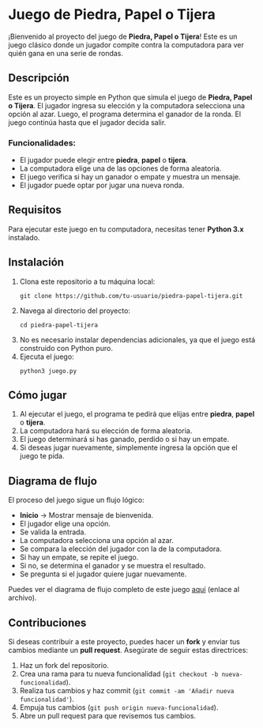 <!DOCTYPE html>
<html lang="es">
<head>
    <meta charset="UTF-8">
    <meta name="viewport" content="width=device-width, initial-scale=1.0">
    
</head>
<body>

<h1>Juego de Piedra, Papel o Tijera</h1>

<p>¡Bienvenido al proyecto del juego de <strong>Piedra, Papel o Tijera</strong>! Este es un juego clásico donde un jugador compite contra la computadora para ver quién gana en una serie de rondas.</p>

<h2>Descripción</h2>

<p>Este es un proyecto simple en Python que simula el juego de <strong>Piedra, Papel o Tijera</strong>. El jugador ingresa su elección y la computadora selecciona una opción al azar. Luego, el programa determina el ganador de la ronda. El juego continúa hasta que el jugador decida salir.</p>

<h3>Funcionalidades:</h3>
<ul>
    <li>El jugador puede elegir entre <strong>piedra</strong>, <strong>papel</strong> o <strong>tijera</strong>.</li>
    <li>La computadora elige una de las opciones de forma aleatoria.</li>
    <li>El juego verifica si hay un ganador o empate y muestra un mensaje.</li>
    <li>El jugador puede optar por jugar una nueva ronda.</li>
</ul>

<h2>Requisitos</h2>

<p>Para ejecutar este juego en tu computadora, necesitas tener <strong>Python 3.x</strong> instalado.</p>

<h2>Instalación</h2>

<ol>
    <li>Clona este repositorio a tu máquina local:
        <pre><code>git clone https://github.com/tu-usuario/piedra-papel-tijera.git</code></pre>
    </li>
    <li>Navega al directorio del proyecto:
        <pre><code>cd piedra-papel-tijera</code></pre>
    </li>
    <li>No es necesario instalar dependencias adicionales, ya que el juego está construido con Python puro.</li>
    <li>Ejecuta el juego:
        <pre><code>python3 juego.py</code></pre>
    </li>
</ol>

<h2>Cómo jugar</h2>

<ol>
    <li>Al ejecutar el juego, el programa te pedirá que elijas entre <strong>piedra</strong>, <strong>papel</strong> o <strong>tijera</strong>.</li>
    <li>La computadora hará su elección de forma aleatoria.</li>
    <li>El juego determinará si has ganado, perdido o si hay un empate.</li>
    <li>Si deseas jugar nuevamente, simplemente ingresa la opción que el juego te pida.</li>
</ol>

<h2>Diagrama de flujo</h2>

<p>El proceso del juego sigue un flujo lógico:</p>
<ul>
    <li><strong>Inicio</strong> → Mostrar mensaje de bienvenida.</li>
    <li>El jugador elige una opción.</li>
    <li>Se valida la entrada.</li>
    <li>La computadora selecciona una opción al azar.</li>
    <li>Se compara la elección del jugador con la de la computadora.</li>
    <li>Si hay un empate, se repite el juego.</li>
    <li>Si no, se determina el ganador y se muestra el resultado.</li>
    <li>Se pregunta si el jugador quiere jugar nuevamente.</li>
</ul>

<p>Puedes ver el diagrama de flujo completo de este juego <a href="Diagrama de Flujo.pdf">aquí</a> (enlace al archivo).</p>

<h2>Contribuciones</h2>

<p>Si deseas contribuir a este proyecto, puedes hacer un <strong>fork</strong> y enviar tus cambios mediante un <strong>pull request</strong>. Asegúrate de seguir estas directrices:</p>

<ol>
    <li>Haz un fork del repositorio.</li>
    <li>Crea una rama para tu nueva funcionalidad (<code>git checkout -b nueva-funcionalidad</code>).</li>
    <li>Realiza tus cambios y haz commit (<code>git commit -am 'Añadir nueva funcionalidad'</code>).</li>
    <li>Empuja tus cambios (<code>git push origin nueva-funcionalidad</code>).</li>
    <li>Abre un pull request para que revisemos tus cambios.</li>
</ol>


</body>
</html>
